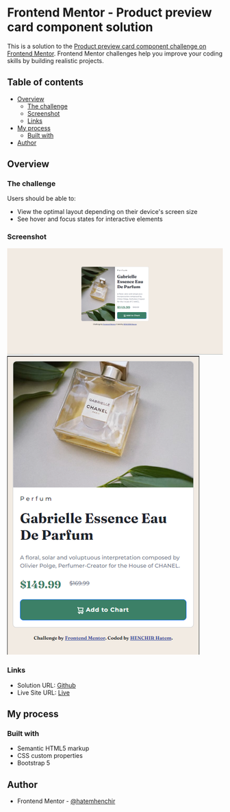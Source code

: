 # Frontend Mentor - Product preview card component solution

This is a solution to the [Product preview card component challenge on Frontend Mentor](https://www.frontendmentor.io/challenges/product-preview-card-component-GO7UmttRfa). Frontend Mentor challenges help you improve your coding skills by building realistic projects.

## Table of contents

- [Overview](#overview)
  - [The challenge](#the-challenge)
  - [Screenshot](#screenshot)
  - [Links](#links)
- [My process](#my-process)
  - [Built with](#built-with)
- [Author](#author)

## Overview

### The challenge

Users should be able to:

- View the optimal layout depending on their device's screen size
- See hover and focus states for interactive elements

### Screenshot

![Desktop](./screenshot/screenshot%20desktop.png)
![Mobile](./screenshot/screenshot%20mobile.png)

### Links

- Solution URL: [Github](https://github.com/hatemhenchir/Product-preview-card-component)
- Live Site URL: [Live](https://hatemhenchir.github.io/Product-preview-card-component/)

## My process

### Built with

- Semantic HTML5 markup
- CSS custom properties
- Bootstrap 5

## Author

- Frontend Mentor - [@hatemhenchir](https://www.frontendmentor.io/profile/hatemhenchir)
